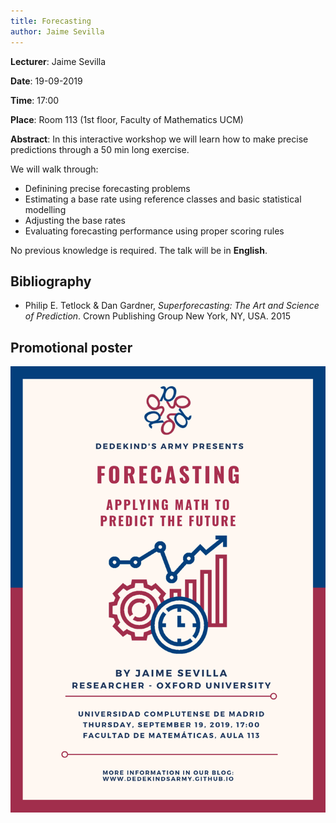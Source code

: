 ```yaml
---
title: Forecasting
author: Jaime Sevilla
---
```

**Lecturer**: Jaime Sevilla

**Date**: 19-09-2019

**Time**: 17:00

**Place**: Room 113 (1st floor, Faculty of Mathematics UCM)

**Abstract**: 
In this interactive workshop we will learn how to make precise predictions through a 50 min long exercise.  

We will walk through:
* Definining precise forecasting problems
* Estimating a base rate using reference classes and basic statistical modelling
* Adjusting the base rates
* Evaluating forecasting performance using proper scoring rules

No previous knowledge is required.
The talk will be in **English**.

## Bibliography

* Philip E. Tetlock & Dan Gardner, *Superforecasting: The Art and Science of Prediction*. Crown Publishing Group New York, NY, USA. 2015

## Promotional poster
<img src="images/posters/forecasting.png" alt="Poster" style="width: 750px;"/>
